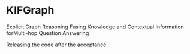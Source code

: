 # KIFGraph
Explicit Graph Reasoning Fusing Knowledge and Contextual Information forMulti-hop Question Answering

Releasing the code after the acceptance.
